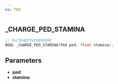 ```yaml
---
ns: PED
---
```

## _CHARGE_PED_STAMINA

```c
// 0xC3D4B754C0E86B9E
BOOL _CHARGE_PED_STAMINA(Ped ped, float stamina);
```

## Parameters
* **ped**:
* **stamina**:
